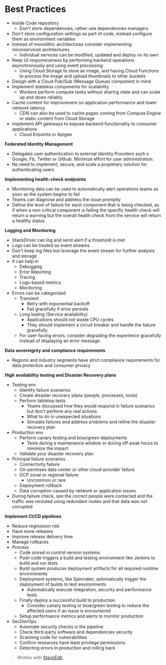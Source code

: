 
# Best Practices

- Inside Code repository
	- Don't store dependencies, rather use dependencies managers
- Don't store configuration settings as part of code, instead configure them as environment variables
- Instead of monolithic architectures consider implementing microservices architectures.
	- Individual services can be modified, updated and deploy on its own
- Keep UI responsiveness by performing backend operations asynchronously and using event processing
	- Using Cloud Storage to store an image, and having Cloud Functions to process the image and upload thumbnails to other buckets
- Design with a Cloud Pub/Sub (Message Queue) component in mind
- Implement stateless components for scalability
	- Workers perform compute tasks without sharing state and can scale up and down reliably
- Cache content for improvement on application performance and lower network latency
	- CDN can also be used to cache pages coming from Compute Engine or static content from Cloud Storage
- Implement API gateways to expose backend functionality to consumer applications
	- Cloud Enpoints or Apigee

**Federated Identity Management**
- Delegates user authentication to external Identity Providers such s Google, Fb, Twitter or Github. Minimize effort for user administration. 
- No need to implement, secure, and scale a propietary solution for authenticating users

**Implementing health-check endpoints**
- Monitoring data can be used to automatically alert operations teams as soon as the system begins to fail
- Teams can diagnose and address the issue promptly
- Define the level of failure for each component that is being checked, as if when a non-critical component is failing the specific health check will return a warning but the overall health check from the service will return a healthy status

**Logging and Monitoring**
- StackDriver can log and send alert if a threshold is met
- Logs can be treated as event streams
- Don't keep log files but leverage the event stream for further analysis and storage
- It can help in
	- Debugging
	- Error Reporting
	- Tracing
	- Logs-based metrics
	- Monitoring
- Errors can be categorized
	- Transient 
		- Retry with exponential backoff 
		- Fail gracefully if error persists
	- Long lasting (Service availability)
		- Applications should not waste CPU cycles
		- They should implement a circuit breaker and handle the failure gracefully
	- For user-facing errors, consider degrading the experience gracefully instead of displaying an error message

**Data sovereignty and compliance requirements**
- Regions and industry segments have strict compliance requirements for data protection and consumer privacy

**High availability testing and Disaster Recovery plans**
- Testing env
	- Identify failure scenarios
	- Create disaster recovery plans (people, processes, tools)
	- Perform tabletop tests
		- Teams discussed how they would respond in failure scenarios but don't perform any real actions
		- What to do in unexpected situations
		- Simulate failures and address problems and refine the disaster recovery plan
- Production env
	- Perform canary testing and blue/green deployments
		- Tests during a maintenance window or during off-peak hours to minimize the impact
	- Validate your disaster recovery plan
- Principal failure scenarios
	- Connectivity failure
	- On-permises data center or other cloud-provider failure
	- GCP zonal or regional failure
		- Uncommon or rare
	- Deployment rollback
	- Data corruption caused by network or application issues
- During failure check, see the correct people were contacted and the traffic was rerouted using redundant routes and that data was not corrupted

**Implement CI/CD pipelines**
- Reduce regression risk
- Have more releases
- Improve release delivery time
- Manage rollbacks
- Process
	- Code stored in control version systems
	- Push code triggers a build and testing environment like Jenkins to build and run tests
	- Build system produces deployment artifacts for all required runtime environments
	- Deployment systems, like Spinnaker, automatically trigger the deployment of builds to test environments
		- Automatically execute integration, security and performance tests 
	- Finally deploy a successful build to production
		- Consider canary testing or blue/green testing to reduce the affected users if an issue is encountered
	- Setup performance metrics and alerts to monitor production
- SecDevOps
	- Automate security checks in the pipeline
	- Check third-party software and dependencies security
	- Scanning code for vulnerabilities
	- Confirm resources have least privilege permissions
	- Detecting errors in production and rolling back
> Written with [StackEdit](https://stackedit.io/).
<!--stackedit_data:
eyJoaXN0b3J5IjpbMTc0MTY2MzM4MiwxNjY2ODI3MzYwLDg3Nj
I5NzIzNCwtMzI3NzgwNzQzLC0xNTU1MzU0NzQ2XX0=
-->